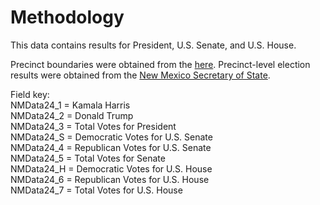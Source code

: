 # Methodology

This data contains results for President, U.S. Senate, and U.S. House.

Precinct boundaries were obtained from the [here](https://rgis.unm.edu/rgis6/). Precinct-level election results were obtained from the [New Mexico Secretary of State](https://electionresults.sos.nm.gov/resultsSW.aspx?type=FED&map=CTY).

Field key:  
NMData24_1 = Kamala Harris  
NMData24_2 = Donald Trump  
NMData24_3 = Total Votes for President  
NMData24_S = Democratic Votes for U.S. Senate  
NMData24_4 = Republican Votes for U.S. Senate  
NMData24_5 = Total Votes for Senate  
NMData24_H = Democratic Votes for U.S. House  
NMData24_6 = Republican Votes for U.S. House  
NMData24_7 = Total Votes for U.S. House  
